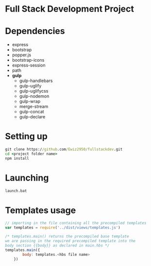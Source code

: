 # Full Stack Development Project

# Dependencies

- express
- bootstrap
- popper.js
- bootstrap-icons
- express-session
- path
- **gulp**
    - gulp-handlebars
    - gulp-uglify
    - gulp-uglifycss
    - gulp-nodemon
    - gulp-wrap
    - merge-stream
    - gulp-concat
    - gulp-declare


# Setting up
```bat
git clone https://github.com/Ewiz2950/fullstackdev.git
cd <project folder name>
npm install
```
# Launching

```bat
launch.bat
```

# Templates usage
```js
// importing in the file containing all the precompiled templates
var templates = require('../dist/views/templates.js')

/* templates.main() returns the precompiled base template 
we are passing in the required precompiled template into the
body section {{body}} as declared in main.hbs */
templates.main({
        body: templates.<hbs file name>
    })
```
